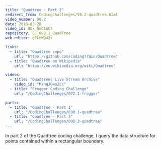 ```yaml
---
title: "Quadtree - Part 2"
redirect_from: CodingChallenges/98.2-quadtree.html
video_number: 98.2
date: 2018-03-28
video_id: QQx_NmCIuCY
repository: CC_098.1_QuadTree
web_editor: g7LnWQ42x

links:
  - title: "Quadtree repo"
    url: "https://github.com/CodingTrain/QuadTree"
  - title: "Quadtree on Wikipedia"
    url: "https://en.wikipedia.org/wiki/Quadtree"

videos:
  - title: "Quadtrees Live Stream Archive"
    video_id: "MxnqJGwu2cc"
  - title: "Frogger Coding Challenge"
    url: "/CodingChallenges/072.1-frogger"

parts:
  - title: "Quadtree - Part 1"
    url: "/CodingChallenges/098.1-quadtree"
  - title: "Quadtree - Part 3"
    url: "/CodingChallenges/098.3-quadtree"
---
```


In part 2 of the Quadtree coding challenge, I query the data structure for points contained within a rectangular boundary.
